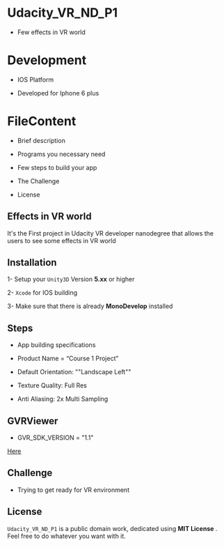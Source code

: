 # Udacity_VR_ND_P1

* Few effects in VR world

# Development 

* IOS Platform 

* Developed for Iphone 6 plus 

# FileContent

* Brief description

* Programs you necessary need 

* Few steps to build your app

* The Challenge 

* License

## Effects in VR world

It's the First project in Udacity VR developer nanodegree that allows the users to see some effects in VR world 

## Installation 

1- Setup your `Unity3D` Version **5.xx** or higher

2- `Xcode` for IOS building

3- Make sure that there is already **MonoDevelop** installed 

## Steps

* App building specifications 
 
* Product Name = “Course 1 Project”

* Default Orientation: ""Landscape Left""

* Texture Quality: Full Res

* Anti Aliasing: 2x Multi Sampling

## GVRViewer

* GVR_SDK_VERSION = "1.1"
 
[Here](https://developers.google.com/vr/android/reference/com/google/vr/sdk/base/GvrView)
 
## Challenge 

* Trying to get ready for VR environment   

## License

`Udacity_VR_ND_P1` is a public domain work, dedicated using **MIT License** . Feel free to do whatever you want with it.
